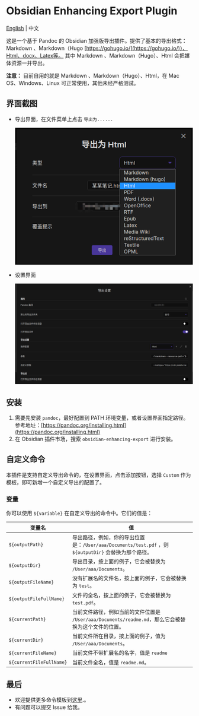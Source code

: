 # Obsidian Enhancing Export Plugin

[English](./README.md) | 中文

这是一个基于 Pandoc 的 Obsidian 加强版导出插件。提供了基本的导出格式：Markdown 、Markdown（Hugo [https://gohugo.io/](https://gohugo.io/)）、Html、docx、Latex等。
其中 Markdown 、Markdown（Hugo）、Html 会把媒体资源一并导出。

**注意：** 目前自用的就是 Markdown 、Markdown（Hugo）、Html，在 Mac OS、Windows、Linux 可正常使用，其他未经严格测试。

## 界面截图
- 导出界面，在文件菜单上点击 `导出为......`
   
   ![](screenshot/exportview_zh-CN.png)
- 设置界面
   
   ![](screenshot/settingview_zh-CN.png)

## 安装
1. 需要先安装 `pandoc`，最好配置到 PATH 环境变量，或者设置界面指定路径。
   参考地址：[https://pandoc.org/installing.html](https://pandoc.org/installing.html)
2. 在 Obsidian 插件市场，搜索 `obsidian-enhancing-export` 进行安装。

## 自定义命令

本插件是支持自定义导出命令的，在设置界面，点击添加按钮，选择 `Custom` 作为模板，即可新增一个自定义导出的配置了。

### 变量
你可以使用 `${variable}` 在自定义导出的命令中。它们的值是：

| 变量名 | 值 |
| -- | -- |
| `${outputPath}` |导出路径，例如，你的导出位置是：`/User/aaa/Documents/test.pdf` ，则 `${outputDir}` 会替换为那个路径。|
| `${outputDir}` | 导出目录，按上面的例子，它会被替换为 `/User/aaa/Documents`。 |
| `${outputFileName}` | 没有扩展名的文件名，按上面的例子，它会被替换为 `test`。 |
| `${outputFileFullName}` | 文件的全名，按上面的例子，它会被替换为 `test.pdf`。 |
| `${currentPath}` | 当前文件路径，例如当前的文件位置是 `/User/aaa/Documents/readme.md`，那么它会被替换为这个文件的位置。 |
| `${currentDir}` | 当前文件所在目录，按上面的例子，值为  `/User/aaa/Documents`。 |
| `${currentFileName}` | 当前文件不带扩展名的名字，值是 `readme` |
| `${currentFileFullName}` | 当前文件全名，值是 `readme.md`。 |

## 最后

- 欢迎提供更多命令模板到[这里](src/export_command_templates.ts).。
- 有问题可以提交 Issue 给我。
